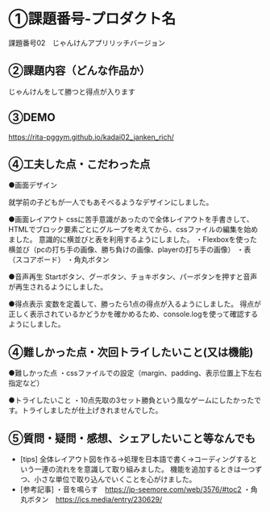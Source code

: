 # ①課題番号-プロダクト名
課題番号02　じゃんけんアプリリッチバージョン

## ②課題内容（どんな作品か）
じゃんけんをして勝つと得点が入ります

## ③DEMO
https://rita-pggym.github.io/kadai02_janken_rich/

## ④工夫した点・こだわった点
●画面デザイン

 就学前の子どもが一人でもあそべるようなデザインにしました。
 
●画面レイアウト
 cssに苦手意識があったので全体レイアウトを手書きして、
 HTMLでブロック要素ごとにグループを考えてから、cssファイルの編集を始めました。
 意識的に横並びと表を利用するようにしました。
  ・Flexboxを使った横並び（pcの打ち手の画像、勝ち負けの画像、playerの打ち手の画像）
  ・表（スコアボード）
  ・角丸ボタン

●音声再生
 Startボタン、グーボタン、チョキボタン、パーボタンを押すと音声が再生されるようにしました。

●得点表示
 変数を定義して、勝ったら1点の得点が入るようにしました。
 得点が正しく表示されているかどうかを確かめるため、console.logを使って確認するようにしました。

## ④難しかった点・次回トライしたいこと(又は機能)
●難しかった点
 ・cssファイルでの設定（margin、padding、表示位置上下左右指定など）

●トライしたいこと
 ・10点先取の3セット勝負という風なゲームにしたかったです。トライしましたが仕上げきれませんでした。
 
## ⑤質問・疑問・感想、シェアしたいこと等なんでも
- [tips]
  全体レイアウト図を作る→処理を日本語で書く→コーディングするという一連の流れをを意識して取り組みました。
  機能を追加するときは一つずつ、小さな単位で取り込んでいくことを心がけました。
- [参考記事]
  ・音を鳴らす　https://jp-seemore.com/web/3576/#toc2
  ・角丸ボタン　https://ics.media/entry/230629/
  
